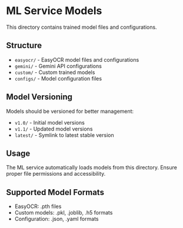 # ML Service Models

This directory contains trained model files and configurations.

## Structure

- `easyocr/` - EasyOCR model files and configurations
- `gemini/` - Gemini API configurations
- `custom/` - Custom trained models
- `configs/` - Model configuration files

## Model Versioning

Models should be versioned for better management:
- `v1.0/` - Initial model versions
- `v1.1/` - Updated model versions
- `latest/` - Symlink to latest stable version

## Usage

The ML service automatically loads models from this directory. Ensure proper file permissions and accessibility.

## Supported Model Formats

- EasyOCR: .pth files
- Custom models: .pkl, .joblib, .h5 formats
- Configuration: .json, .yaml formats
